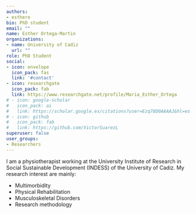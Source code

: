 ```yaml
---
authors:
- esthero
bio: PhD student
email: ""
name: Esther Ortega-Martin
organizations:
- name: University of Cadiz
  url: ""
role: PhD Student
social:
- icon: envelope
  icon_pack: fas
  link: '#contact'
- icon: researchgate
  icon_pack: fab
  link: https://www.researchgate.net/profile/Maria_Esther_Ortega
# - icon: google-scholar
#   icon_pack: ai
#   link: https://scholar.google.es/citations?user=Ezq78D0AAAAJ&hl=es
# - icon: github
#   icon_pack: fab
#   link: https://github.com/VictorSuarezL
superuser: false
user_groups:
- Researchers
---
```


I am a physiotherapist working at the University Institute of Research in Social Sustainable Development (INDESS) of the University of Cadiz. My research interest are mainly:

- Multimorbidity
- Physical Rehabilitation
- Musculoskeletal Disorders
- Research methodology
